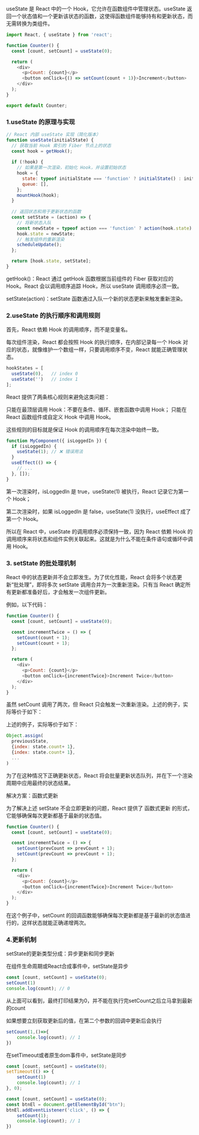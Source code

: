 useState 是 React 中的一个 Hook，它允许在函数组件中管理状态。useState 返回一个状态值和一个更新该状态的函数，这使得函数组件能够持有和更新状态，而无需转换为类组件。
```js
import React, { useState } from 'react';

function Counter() {
  const [count, setCount] = useState(0);

  return (
    <div>
      <p>Count: {count}</p>
      <button onClick={() => setCount(count + 1)}>Increment</button>
    </div>
  );
}

export default Counter;
```

### 1.useState 的原理与实现
```js
// React 内部 useState 实现（简化版本）
function useState(initialState) {
  // 获取当前 Hook 索引的 Fiber 节点上的状态
  const hook = getHook(); 
  
  if (!hook) {
    // 如果是第一次渲染，初始化 Hook，并设置初始状态
    hook = {
      state: typeof initialState === 'function' ? initialState() : initialState,
      queue: [],
    };
    mountHook(hook);
  }
  
  // 返回状态和用于更新状态的函数
  const setState = (action) => {
    // 将新状态入队
    const newState = typeof action === 'function' ? action(hook.state) : action;
    hook.state = newState;
    // 触发组件的重新渲染
    scheduleUpdate();
  };

  return [hook.state, setState];
}
```

getHook()：React 通过 getHook 函数根据当前组件的 Fiber 获取对应的 Hook。React 会以调用顺序追踪 Hook，所以 useState 调用顺序必须一致。

setState(action)：setState 函数通过入队一个新的状态更新来触发重新渲染。

### 2.useState 的执行顺序和调用规则

首先，React 依赖 Hook 的调用顺序，而不是变量名。

每次组件渲染，React 都会按照 Hook 的执行顺序，在内部记录每一个 Hook 对应的状态，就像维护一个数组一样，只要调用顺序不变，React 就能正确管理状态。

```js
hookStates = [
  useState(0),   // index 0
  useState('')   // index 1
];
```

React 提供了两条核心规则来避免这类问题：

只能在最顶层调用 Hook：不要在条件、循环、嵌套函数中调用 Hook；
只能在 React 函数组件或自定义 Hook 中调用 Hook。

这些规则的目标就是保证 Hook 的调用顺序在每次渲染中始终一致。

```js
function MyComponent({ isLoggedIn }) {
  if (isLoggedIn) {
    useState(1); // ❌ 错误用法
  }
  useEffect(() => {
    // ...
  }, []);
}
```
第一次渲染时，isLoggedIn 是 true，useState(1) 被执行，React 记录它为第一个 Hook；

第二次渲染时，如果 isLoggedIn 是 false，useState(1) 没执行，useEffect 成了第一个 Hook。

所以在 React 中，useState 的调用顺序必须保持一致，因为 React 依赖 Hook 的调用顺序来将状态和组件实例关联起来。这就是为什么不能在条件语句或循环中调用 Hook。

### 3. setState 的批处理机制
React 中的状态更新并不会立即发生。为了优化性能，React 会将多个状态更新“批处理”，即将多次 setState 调用合并为一次重新渲染。只有当 React 确定所有更新都准备好后，才会触发一次组件更新。

例如，以下代码：
```js
function Counter() {
  const [count, setCount] = useState(0);

  const incrementTwice = () => {
    setCount(count + 1);
    setCount(count + 1);
  };

  return (
    <div>
      <p>Count: {count}</p>
      <button onClick={incrementTwice}>Increment Twice</button>
    </div>
  );
}
```
虽然 setCount 调用了两次，但 React 只会触发一次重新渲染。上述的例子，实际等价于如下：

上述的例子，实际等价于如下：

```js
Object.assign(
  previousState,
  {index: state.count+ 1},
  {index: state.count+ 1},
  ...
)
```

为了在这种情况下正确更新状态，React 将会批量更新状态队列，并在下一个渲染周期中应用最终的状态结果。

解决方案：函数式更新

为了解决上述 setState 不会立即更新的问题，React 提供了 函数式更新 的形式，它能够确保每次更新都基于最新的状态值。
```js
function Counter() {
  const [count, setCount] = useState(0);

  const incrementTwice = () => {
    setCount(prevCount => prevCount + 1);
    setCount(prevCount => prevCount + 1);
  };

  return (
    <div>
      <p>Count: {count}</p>
      <button onClick={incrementTwice}>Increment Twice</button>
    </div>
  );
}
```
在这个例子中，setCount 的回调函数能够确保每次更新都是基于最新的状态值进行的，这样状态就能正确递增两次。

### 4.更新机制

setState的更新类型分成：异步更新和同步更新

在组件生命周期或React合成事件中，setState是异步
```js
const [count, setCount] = useState(0);
setCount(1)
console.log(count); // 0
```
从上面可以看到，最终打印结果为0，并不能在执行完setCount之后立马拿到最新的count

如果想要立刻获取更新后的值，在第二个参数的回调中更新后会执行
```js
setCount(1,()=>{
    console.log(count); // 1
})

```

在setTimeout或者原生dom事件中，setState是同步
```js
const [count, setCount] = useState(0);
setTimeout(() => {
    setCount(1)
    console.log(count); // 1
}, 0);
```

```js
const [count, setCount] = useState(0);
const btnEl = document.getElementById("btn");
btnEl.addEventListener('click', () => {
    setCount(1);
    console.log(count); // 1
})
```
